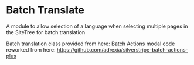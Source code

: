 # Batch Translate
A module to allow selection of a language when selecting multiple pages in the SiteTree for batch translation

Batch translation class provided from here: 
Batch Actions modal code reworked from here: https://github.com/adrexia/silverstripe-batch-actions-plus
